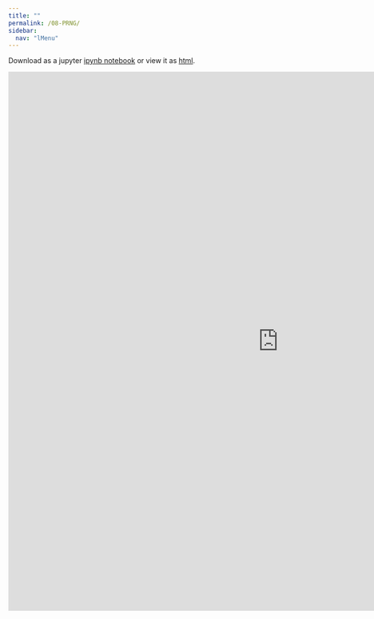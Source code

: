 ```yaml
---
title: ""
permalink: /08-PRNG/
sidebar:
  nav: "lMenu"
---
```


Download as a jupyter [ipynb notebook](https://datascience-intro.github.io/1MS041-2023/notebooks/08-PRNG.ipynb) or view it as [html](https://datascience-intro.github.io/1MS041-2023/notebooks/08-PRNG.html).

<iframe src="https://datascience-intro.github.io/1MS041-2023/notebooks/08-PRNG.html" width="1080" height="1080" frameborder="0"></iframe>

    